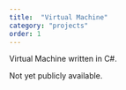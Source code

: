 ```yaml
---
title:  "Virtual Machine"
category: "projects"
order: 1
---
```

Virtual Machine written in C#.

Not yet publicly available.
